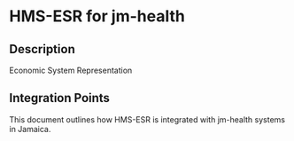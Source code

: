 # HMS-ESR for jm-health

## Description

Economic System Representation

## Integration Points

This document outlines how HMS-ESR is integrated with jm-health systems in Jamaica.

